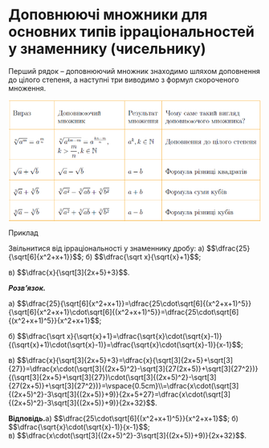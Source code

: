 # Доповнюючі множники для основних типів ірраціональностей у знаменнику (чисельнику)

<p>Перший рядок – доповнюючий множник знаходимо шляхом доповнення до цілого степеня, а наступні три виводимо з формул скороченого множення.</p>
<div class="space"></div>
<div class="space"><p align="center"><img align="middle" class="image" src="../pics/m212.png"/></p></div>

<div class="space">
<div class="task-wrap">
<span class="task">Приклад</span>
<div class="task-text">
<p>Звільнитися від ірраціональності у знаменнику дробу: a) $$\dfrac{25}{\sqrt[6]{x^2+x+1}}$$; б) $$\dfrac{\sqrt x}{\sqrt{x}+1}$$;</p>
<p>в) $$\dfrac{x}{\sqrt[3]{2x+5}+3}$$.</p>
<p><b><i>Розв’язок.</i></b></p>
<p>a) $$\dfrac{25}{\sqrt[6]{x^2+x+1}}=\dfrac{25\cdot\sqrt[6]{(x^2+x+1)^5}}{\sqrt[6]{x^2+x+1}\cdot\sqrt[6]{(x^2+x+1)^5}}=\dfrac{25\cdot\sqrt[6]{(x^2+x+1)^5}}{x^2+x+1}$$;</p>
<p>б) $$\dfrac{\sqrt x}{\sqrt{x}+1}=\dfrac{\sqrt{x}\cdot(\sqrt{x}-1)}{(\sqrt{x}+1)\cdot(\sqrt{x}-1)}=\dfrac{\sqrt{x}\cdot(\sqrt{x}-1)}{x-1}$$;</p>
<p>в) $$\dfrac{x}{\sqrt[3]{2x+5}+3}=\dfrac{x}{\sqrt[3]{2x+5}+\sqrt[3]{27}}=\dfrac{x\cdot(\sqrt[3]{(2x+5)^2}-\sqrt[3]{27(2x+5)}+\sqrt[3]{27^2})}{(\sqrt[3]{2x+5}+\sqrt[3]{27})\cdot(\sqrt[3]{(2x+5)^2}-\sqrt[3]{27(2x+5)}+\sqrt[3]{27^2})}=\vspace{0.5cm}\\=\dfrac{x\cdot(\sqrt[3]{(2x+5)^2}-3\sqrt[3]{(2x+5)}+9)}{2x+5+27}=\dfrac{x\cdot(\sqrt[3]{(2x+5)^2}-3\sqrt[3]{(2x+5)}+9)}{2x+32}$$.</p>
<p><b>Вiдповiдь.</b>a) $$\dfrac{25\cdot\sqrt[6]{(x^2+x+1)^5}}{x^2+x+1}$$; б) $$\dfrac{\sqrt{x}\cdot(\sqrt{x}-1)}{x-1}$$;<br>в) $$\dfrac{x\cdot(\sqrt[3]{(2x+5)^2}-3\sqrt[3]{(2x+5)}+9)}{2x+32}$$.</p>
</div>
</div>
</div>